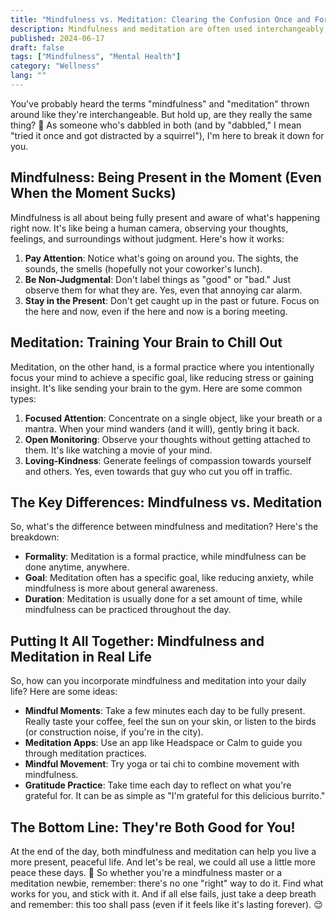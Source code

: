 ```yaml
---
title: "Mindfulness vs. Meditation: Clearing the Confusion Once and For All"
description: Mindfulness and meditation are often used interchangeably, but they're not quite the same. Discover the key differences and how to practice both. 🧘‍♀️
published: 2024-06-17
draft: false
tags: ["Mindfulness", "Mental Health"]
category: "Wellness"
lang: ""
---
```


<!-- ![Hero Image](./heroImage.jpg) -->

You've probably heard the terms "mindfulness" and "meditation" thrown around like they're interchangeable. But hold up, are they really the same thing? 🤔 As someone who's dabbled in both (and by "dabbled," I mean "tried it once and got distracted by a squirrel"), I'm here to break it down for you.


## Mindfulness: Being Present in the Moment (Even When the Moment Sucks)

Mindfulness is all about being fully present and aware of what's happening right now. It's like being a human camera, observing your thoughts, feelings, and surroundings without judgment. Here's how it works:

1. **Pay Attention**: Notice what's going on around you. The sights, the sounds, the smells (hopefully not your coworker's lunch).
2. **Be Non-Judgmental**: Don't label things as "good" or "bad." Just observe them for what they are. Yes, even that annoying car alarm.
3. **Stay in the Present**: Don't get caught up in the past or future. Focus on the here and now, even if the here and now is a boring meeting.

## Meditation: Training Your Brain to Chill Out

Meditation, on the other hand, is a formal practice where you intentionally focus your mind to achieve a specific goal, like reducing stress or gaining insight. It's like sending your brain to the gym. Here are some common types:

1. **Focused Attention**: Concentrate on a single object, like your breath or a mantra. When your mind wanders (and it will), gently bring it back.
2. **Open Monitoring**: Observe your thoughts without getting attached to them. It's like watching a movie of your mind.
3. **Loving-Kindness**: Generate feelings of compassion towards yourself and others. Yes, even towards that guy who cut you off in traffic.

## The Key Differences: Mindfulness vs. Meditation

So, what's the difference between mindfulness and meditation? Here's the breakdown:

- **Formality**: Meditation is a formal practice, while mindfulness can be done anytime, anywhere.
- **Goal**: Meditation often has a specific goal, like reducing anxiety, while mindfulness is more about general awareness.
- **Duration**: Meditation is usually done for a set amount of time, while mindfulness can be practiced throughout the day.

## Putting It All Together: Mindfulness and Meditation in Real Life

So, how can you incorporate mindfulness and meditation into your daily life? Here are some ideas:

- **Mindful Moments**: Take a few minutes each day to be fully present. Really taste your coffee, feel the sun on your skin, or listen to the birds (or construction noise, if you're in the city).
- **Meditation Apps**: Use an app like Headspace or Calm to guide you through meditation practices.
- **Mindful Movement**: Try yoga or tai chi to combine movement with mindfulness.
- **Gratitude Practice**: Take time each day to reflect on what you're grateful for. It can be as simple as "I'm grateful for this delicious burrito."

## The Bottom Line: They're Both Good for You!

At the end of the day, both mindfulness and meditation can help you live a more present, peaceful life. And let's be real, we could all use a little more peace these days. 🌿 So whether you're a mindfulness master or a meditation newbie, remember: there's no one "right" way to do it. Find what works for you, and stick with it. And if all else fails, just take a deep breath and remember: this too shall pass (even if it feels like it's lasting forever). 😌
